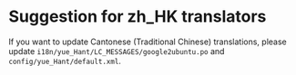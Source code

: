 Suggestion for zh_HK translators
================================

If you want to update Cantonese (Traditional Chinese) translations, please update `i18n/yue_Hant/LC_MESSAGES/google2ubuntu.po` and `config/yue_Hant/default.xml`.
